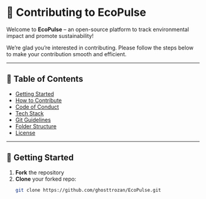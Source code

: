 # 🌱 Contributing to EcoPulse

Welcome to **EcoPulse** – an open-source platform to track environmental impact and promote sustainability!

We’re glad you’re interested in contributing. Please follow the steps below to make your contribution smooth and efficient.

---

## 📌 Table of Contents

- [Getting Started](#getting-started)
- [How to Contribute](#how-to-contribute)
- [Code of Conduct](#code-of-conduct)
- [Tech Stack](#tech-stack)
- [Git Guidelines](#git-guidelines)
- [Folder Structure](#folder-structure)
- [License](#license)

---

## 🚀 Getting Started

1. **Fork** the repository
2. **Clone** your forked repo:
   ```bash
   git clone https://github.com/ghosttrozan/EcoPulse.git
   ```
